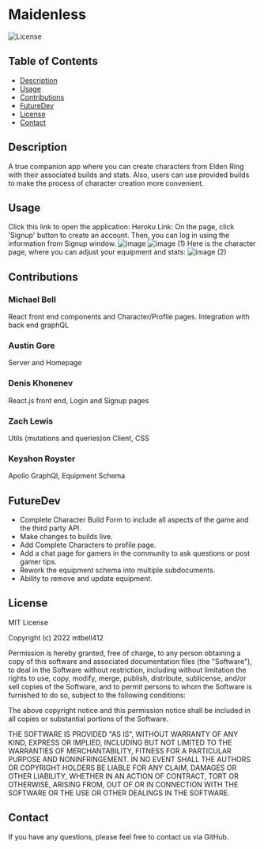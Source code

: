# Maidenless
![License](https://img.shields.io/badge/License-MIT-blue)

## Table of Contents
* [Description](#description)
* [Usage](#usage)
* [Contributions](#contributions)
* [FutureDev](#futuredev)
* [License](#license)
* [Contact](#contact)

## Description
A true companion app where you can create characters from Elden Ring with their associated builds and stats. Also, users can use provided builds to make the process of character creation more convenient.

## Usage
Click this link to open the application:
Heroku Link:
On the page, click 'Signup' button to create an account. Then, you can log in using the information from Signup window.
![image](https://user-images.githubusercontent.com/113926296/207459354-de568a1c-9bef-4c61-b2af-388c987cdf7c.png)
![image (1)](https://user-images.githubusercontent.com/113926296/207459538-0139d35a-db4d-4c12-a755-e7e32c725ff7.png)
Here is the character page, where you can adjust your equipment and stats:
![image (2)](https://user-images.githubusercontent.com/113926296/207459673-5dfc3673-5a46-4a0f-92c4-e76d06681dc5.png)

## Contributions

### Michael Bell
React front end components and Character/Profile pages. Integration with back end graphQL 

### Austin Gore
Server and Homepage

### Denis Khonenev
React.js front end, Login and Signup pages

### Zach Lewis
Utils (mutations and queries)on Client, CSS

### Keyshon Royster
Apollo GraphQl, Equipment Schema

## FutureDev
* Complete Character Build Form to include all aspects of the game and the third party API.
* Make changes to builds live.
* Add Complete Characters to profile page.
* Add a chat page for gamers in the community to ask questions or post gamer tips.
* Rework the equipment schema into multiple subdocuments.
* Ability to remove and update equipment.


## License
MIT License

Copyright (c) 2022 mtbell412

Permission is hereby granted, free of charge, to any person obtaining a copy of this software and associated documentation files (the "Software"), to deal in the Software without restriction, including without limitation the rights to use, copy, modify, merge, publish, distribute, sublicense, and/or sell copies of the Software, and to permit persons to whom the Software is furnished to do so, subject to the following conditions:

The above copyright notice and this permission notice shall be included in all copies or substantial portions of the Software.

THE SOFTWARE IS PROVIDED "AS IS", WITHOUT WARRANTY OF ANY KIND, EXPRESS OR IMPLIED, INCLUDING BUT NOT LIMITED TO THE WARRANTIES OF MERCHANTABILITY, FITNESS FOR A PARTICULAR PURPOSE AND NONINFRINGEMENT. IN NO EVENT SHALL THE AUTHORS OR COPYRIGHT HOLDERS BE LIABLE FOR ANY CLAIM, DAMAGES OR OTHER LIABILITY, WHETHER IN AN ACTION OF CONTRACT, TORT OR OTHERWISE, ARISING FROM, OUT OF OR IN CONNECTION WITH THE SOFTWARE OR THE USE OR OTHER DEALINGS IN THE SOFTWARE.

## Contact
If you have any questions, please feel free to contact us via GitHub.